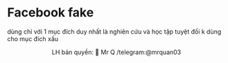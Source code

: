# <b> Facebook fake </b>
dùng chỉ với 1 mục đích duy nhất là nghiên cứu và học tập tuyệt đối k dùng cho mục đích xấu 
<center> LH bản quyền: 🤙 Mr Q /telegram:@mrquan03</center>
